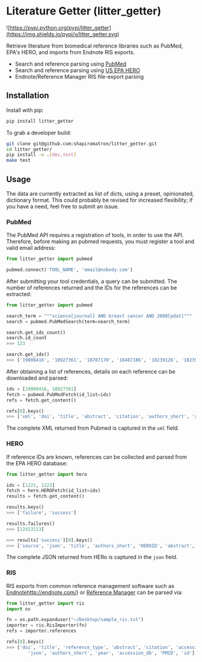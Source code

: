 # Literature Getter (litter_getter)

![https://pypi.python.org/pypi/litter_getter](https://img.shields.io/pypi/v/litter_getter.svg)

Retrieve literature from biomedical reference libraries such as PubMed, EPA's HERO, and imports from Endnote RIS exports.

* Search and reference parsing using [PubMed](http://www.ncbi.nlm.nih.gov/pubmed)
* Search and reference parsing using [US EPA HERO](https://hero.epa.gov/hero/)
* Endnote/Reference Manager RIS file-export parsing

## Installation

Install with pip:

```bash
pip install litter_getter
```

To grab a developer build:

```bash
git clone git@github.com:shapiromatron/litter_getter.git
cd litter_getter/
pip install -e .[dev,test]
make test
```

## Usage

The data are currently extracted as list of dicts, using a preset, opinionated,
dictionary format. This could probably be revised for increased flexibility; if
you have a need, feel free to submit an issue.

### PubMed

The PubMed API requires a registration of tools, in order to use the API. Therefore,
before making an pubmed requests, you must register a tool and valid email address:

```python
from litter_getter import pubmed

pubmed.connect('TOOL_NAME', 'email@nobody.com')
```

After submitting your tool credentials, a query can be submitted. The number of
references returned and the IDs for the references can be extracted:

```python
from litter_getter import pubmed

search_term = """science[journal] AND breast cancer AND 2008[pdat]"""
search = pubmed.PubMedSearch(term=search_term)

search.get_ids_count()
search.id_count
>>> 123

search.get_ids()
>>> ['19008416', '18927361', '18787170', '18487186', '18239126', '18239125']
```

After obtaining a list of references, details on each reference can be downloaded and parsed:

```python
ids = [19008416, 18927361]
fetch = pubmed.PubMedFetch(id_list=ids)
refs = fetch.get_content()

refs[0].keys()
>>> ['xml', 'doi', 'title', 'abstract', 'citation', 'authors_short', 'year', 'PMID', 'authors_list']
```

The complete XML returned from Pubmed is captured in the `xml` field.

### HERO

If reference IDs are known, references can be collected and parsed from the EPA HERO database:

```python
from litter_getter import hero

ids = [1221, 1223]
fetch = hero.HEROFetch(id_list=ids)
results = fetch.get_content()

results.keys()
>>> ['failure', 'success']

results.failures()
>>> [12413113]

>>> results['success'][0].keys()
>>> ['source', 'json', 'title', 'authors_short', 'HEROID', 'abstract', 'year', 'PMID', 'authors_list']
```

The complete JSON returned from HERo is captured in the `json` field.

### RIS

RIS exports from common reference management software such as [Endnote]()http://endnote.com/) or [Reference Manager](http://referencemanager.com/) can be parsed via:

```python
from litter_getter import ris
import os

fn = os.path.expanduser("~/Desktop/sample_ris.txt")
importer = ris.RisImporter(fn)
refs = importer.references

refs[0].keys()
>>> ['doi', 'title', 'reference_type', 'abstract', 'citation', 'accession_number',
        'json', 'authors_short', 'year', 'accession_db', 'PMID', 'id']
```
